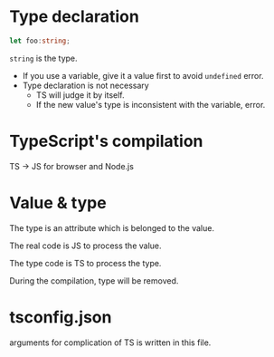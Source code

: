 # Type declaration
```TypeScript
let foo:string;
```
`string` is the type.

- If you use a variable, give it a value first to avoid `undefined` error.
- Type declaration is not necessary
	- TS will judge it by itself.
	- If the new value's type is inconsistent with the variable, error.
# TypeScript's compilation
TS -> JS for browser and Node.js


# Value & type

The type is an attribute which is belonged to the value.

The real code is JS to process the value.

The type code is TS to process the type.

During the compilation, type will be removed.

# tsconfig.json

arguments for complication of TS is written in this file.

